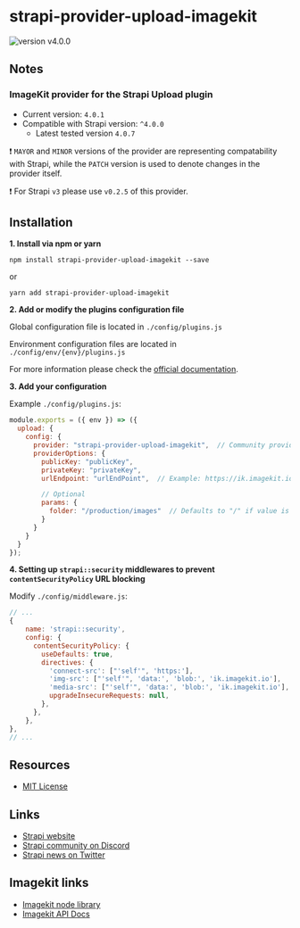 # strapi-provider-upload-imagekit
![version v4.0.0](https://img.shields.io/badge/Version-4.0.0-956fff "version v4.0.0")

## Notes
### ImageKit provider for the Strapi Upload plugin
- Current version: `4.0.1`
- Compatible with Strapi version: `^4.0.0`
  - Latest tested version `4.0.7`

:exclamation: `MAYOR` and `MINOR` versions of the provider are representing compatability with Strapi, while the `PATCH` version is used to denote changes in the provider itself.

:exclamation: For Strapi `v3` please use `v0.2.5` of this provider.

## Installation

**1. Install via npm or yarn**

```
npm install strapi-provider-upload-imagekit --save
```

or

```
yarn add strapi-provider-upload-imagekit
```

**2. Add or modify the plugins configuration file**

Global configuration file is located in `./config/plugins.js`

Environment configuration files are located in `./config/env/{env}/plugins.js`

For more information please check the [official documentation](https://docs.strapi.io/developer-docs/latest/plugins/upload.html#using-a-provider).

**3. Add your configuration**

Example `./config/plugins.js`:

```js
module.exports = ({ env }) => ({
  upload: {
    config: {
      provider: "strapi-provider-upload-imagekit",  // Community providers need to have the full package name
      providerOptions: {
        publicKey: "publicKey",
        privateKey: "privateKey",
        urlEndpoint: "urlEndPoint",  // Example: https://ik.imagekit.io/username

        // Optional
        params: {
          folder: "/production/images"  // Defaults to "/" if value is not supplied
        }
      }
    }
  }
});
```

**4. Setting up `strapi::security` middlewares to prevent `contentSecurityPolicy` URL blocking**

Modify `./config/middleware.js`:

```js
// ...
{
    name: 'strapi::security',
    config: {
      contentSecurityPolicy: {
        useDefaults: true,
        directives: {
          'connect-src': ["'self'", 'https:'],
          'img-src': ["'self'", 'data:', 'blob:', 'ik.imagekit.io'],
          'media-src': ["'self'", 'data:', 'blob:', 'ik.imagekit.io'],
          upgradeInsecureRequests: null,
        },
      },
    },
},
// ...
```

## Resources
- [MIT License](LICENSE.md)

## Links
- [Strapi website](http://strapi.io/)
- [Strapi community on Discord](https://discord.strapi.io/)
- [Strapi news on Twitter](https://twitter.com/strapijs)

## Imagekit links
- [Imagekit node library](https://www.npmjs.com/package/imagekit)
- [Imagekit API Docs](https://docs.imagekit.io/api-reference/api-introduction)
